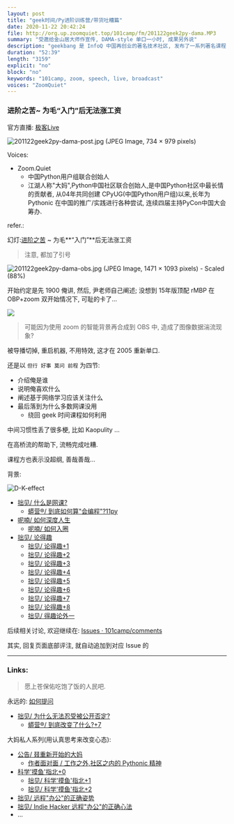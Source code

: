 ```yaml
---
layout: post
title: "geek时间/Py进阶训练营/带货吐糟篇"
date: 2020-11-22 20:42:24 
file: http://org.up.zoomquiet.top/101camp/fm/201122geek2py-dama.MP3
summary: "受邀给金山居大师作宣传, DAMA-style 单口一小时, 成果另外说"
description: "geekbang 是 InfoQ 中国再创业的著名技术社区, 发布了一系列著名课程, 有关Python 的不少, 这次找到大妈来帮忙带货, 现场体验了一把 geek 薇娅 的风采, 顿时感觉自己还要继续修炼...."
duration: "52:39" 
length: "3159"
explicit: "no" 
block: "no" 
keywords: "101camp, zoom, speech, live, broadcast"
voices: "ZoomQuiet"
---
```


### 进阶之苦~ 为毛“入门”后无法涨工资
官方直播: [极客Live](https://live.geekbang.org/room/557)

![201122geek2py-dama-post.jpg (JPEG Image, 734 × 979 pixels)](http://101.zoomquiet.top/fm/201122geek2py-dama-post.jpg?imageView2/2/w/420)


Voices:

- Zoom.Quiet
    + 中国Python用户组联合创始人
    + 江湖人称"大妈",Python中国社区联合创始人,是中国Python社区中最长情的贡献者, 从04年共同创建 CPyUG(中国Python用户组)以来,长年为 Pythonic 在中国的推广/实践进行各种尝试, 连续四届主持PyCon中国大会筹办. 

refer.:

幻灯:[进阶之苦](https://slides.101.camp/geek2py#/title-slide) ~ 为毛**“入门”**后无法涨工资

> 注意, 都加了引号

![201122geek2py-dama-obs.jpg (JPEG Image, 1471 × 1093 pixels) - Scaled (88%)](http://101.zoomquiet.top/fm/201122geek2py-dama-obs.jpg?imageView2/2/w/420)


开始约定是先 1900 俺讲,
然后, 尹老师自己阐述;
没想到 15年版顶配 rMBP 在 OBP+zoom 双开始情况下, 
可耻的卡了...

![](http://ydlj.zoomquiet.top/ipic/2020-11-23-ScreenShot%202020-11-23%2022.15.44.jpg?imageView2/2/w/420)

> 可能因为使用 zoom 的智能背景再合成到 OBS 中, 造成了图像数据湍流现象?


被导播切掉, 重启机器, 不用特效, 这才在 2005 重新单口.

还是以 `但行 好事 莫问 前程` 为四节:

- 介绍俺是谁
- 说明俺喜欢什么
- 阐述基于网络学习应该关注什么
- 最后落到为什么多数网课没用
    + 绕回 geek 时间课程如何利用

中间习惯性丢了很多梗, 比如 Kaopulity ...

在高桥流的帮助下, 流畅完成吐糟.

课程方也表示没超纲, 善哉善哉...



背景:

![D-K-effect](http://ydlj.zoomquiet.top/ipic/2020-07-28-D-K-effect.jpg)

- [拙见/ 什么是网课?](https://mp.weixin.qq.com/s/sYTdj0r9b9WTDJBYCkae3w)
    + [蟒营®/ 到底如何算"会编程"?11py](https://mp.weixin.qq.com/s/NDV8pM8y448t6e6ULvvDVw)
- [呢喃/ 如何深度人生](https://mp.weixin.qq.com/s/P3KibZzRxNnWv2E16cT3yQ)
    + [呢喃/ 如何入圈](https://mp.weixin.qq.com/s/8c1SGb8cbr4Yfc1wEwPESg)
- [拙见/ 论得趣](https://mp.weixin.qq.com/s/YkurbX1Oau63g2wQ_y-FNA)
    + [拙见/ 论得趣+1](https://mp.weixin.qq.com/s/1SaNOFQd4zvtzZaEpzJBDA)
    + [拙见/ 论得趣+2](https://mp.weixin.qq.com/s/4zwjN7CUu6ktXO1rjPlM6g)
    + [拙见/ 论得趣+3](https://mp.weixin.qq.com/s/Te8Y5nu7ym2DZNwbZ64H9A)
    + [拙见/ 论得趣+4](https://mp.weixin.qq.com/s/hqx23JP4u0T8L6VL3ZpbLw)
    + [拙见/ 论得趣+5](https://mp.weixin.qq.com/s/ivxLQO7jQK0PGa2ONf6WuQ)
    + [拙见/ 论得趣+6](https://mp.weixin.qq.com/s/PYVScvIjJSWa23k7Of8eAA)
    + [拙见/ 论得趣+7](https://mp.weixin.qq.com/s/YinCSJVQCpCuv5vqZvfdGA)
    + [拙见/ 论得趣+8](https://mp.weixin.qq.com/s/-IrKF6WxTV1jlO8fa-qxmg)
    + [拙见/ 得趣论外一](https://mp.weixin.qq.com/s/Dr1cf4vJjOKeUc99XKSsFg)


后续相关讨论, 欢迎继续在:
[Issues · 101camp/comments](https://github.com/101camp/comments/issues)


其实, 回复页面底部评注, 就自动追加到对应 Issue 的

-------------
### Links: 
> 愿上苍保佑吃饱了饭的人民吧.


永远的: [如何提问](https://gitlab.com/101camp/2py/tasks/wikis/HandBooks/Hb4Ask)

- [拙见/ 为什么无法忍受被公开否定?](https://mp.weixin.qq.com/s/S8Sq_Ex-G0k7JZ7GvmnuJQ)
    + [蟒营®/ 到底改变了什么?+7](https://mp.weixin.qq.com/s/v2EDviJ_7950BPR6oV6HkA)


大妈私人系列(用认真思考来改变心态):

- [公告/ 叕重新开始的大妈](https://mp.weixin.qq.com/s/N5TuRRbF485D4Q90XdDA7g)
    + [作者面对面 / 工作之外,社区之内的 Pythonic 精神](https://mp.weixin.qq.com/s/Rj3YRIpecMIsV9UzEY4_lw)
- [科学'摸鱼'指北+0](https://mp.weixin.qq.com/s/Q-keoD_3L29zKNPnwLTFXw)
    + [拙见/ 科学'摸鱼'指北+1](https://mp.weixin.qq.com/s/fnu9dtLQVc_TiShluhXccw)
    + [拙见/ 科学'摸鱼'指北+2](https://mp.weixin.qq.com/s/4NZGKhdbAaanxNKZyQR-vg)
- [拙见/ 远程"办公"的正确姿势](https://mp.weixin.qq.com/s/XzN7if9-ntvOkIbRrT4s_Q)
- [拙见/ Indie Hacker 远程"办公"的正确心法](https://mp.weixin.qq.com/s/d28HqnF5aRs0jZ4tKwSmQg)
- ... 




